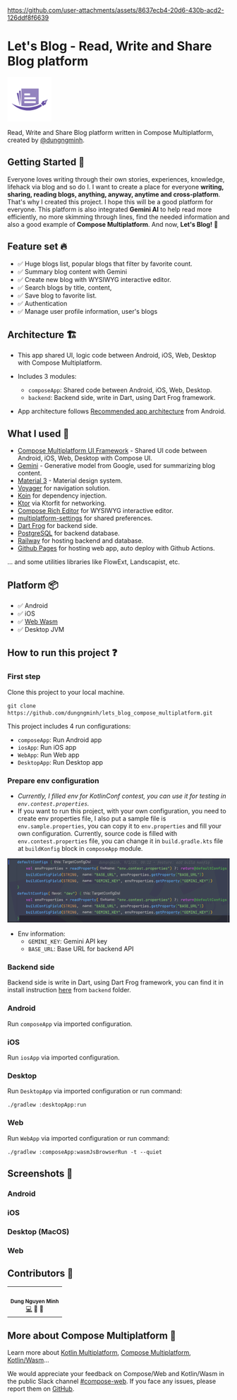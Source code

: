 
https://github.com/user-attachments/assets/8637ecb4-20d6-430b-acd2-126ddf8f6639

# Let's Blog - Read, Write and Share Blog platform

<img alt="AppLogo.webp" height="100" src="art/img_app_icon.webp" width="100"/>

Read, Write and Share Blog platform written in Compose Multiplatform, created
by [@dungngminh](https://github.com/dungngminh).

## Getting Started 🤖

Everyone loves writing through their own stories, experiences, knowledge, lifehack via blog and so do I. I want to create a place for everyone **writing, sharing, reading blogs, anything, anyway, anytime and cross-platform**. That's why I created this project. I hope this will be a good platform for everyone. This platform is also integrated **Gemini AI** to help read more efficiently, no more skimming through lines, find the needed information and also a good example of **Compose Multiplatform**. And now, **Let's Blog!** 🚀

## Feature set 🔥

- ✅ Huge blogs list, popular blogs that filter by favorite count.
- ✅ Summary blog content with Gemini
- ✅ Create new blog with WYSIWYG interactive editor.
- ✅ Search blogs by title, content,
- ✅ Save blog to favorite list.
- ✅ Authentication
- ✅ Manage user profile information, user's blogs

## Architecture 🏗️

- This app shared UI, logic code between Android, iOS, Web, Desktop with Compose Multiplatform.

- Includes 3 modules:
  - `composeApp`: Shared code between Android, iOS, Web, Desktop.
  - `backend`: Backend side, write in Dart, using Dart Frog framework.

- App architecture
follows [Recommended app architecture](https://developer.android.com/topic/architecture#recommended-app-arch) from Android.

## What I used 💪

- [Compose Multiplatform UI Framework](https://www.jetbrains.com/compose-multiplatform/) - Shared UI
  code between Android, iOS, Web, Desktop with Compose UI.
- [Gemini](https://gemini.google.com) - Generative model from Google, used for summarizing blog
  content.
- [Material 3](https://m3.material.io/) - Material design system.
- [Voyager](https://github.com/adrielcafe/voyager) for navigation solution.
- [Koin](https://insert-koin.io/) for dependency injection.
- [Ktor](https://ktor.io/) via Ktorfit for networking.
- [Compose Rich Editor](https://github.com/MohamedRejeb/compose-rich-editor) for WYSIWYG interactive editor.
- [multiplatform-settings](https://github.com/russhwolf/multiplatform-settings) for shared
  preferences.
- [Dart Frog](https://dartfrog.vgv.dev/) for backend side.
- [PostgreSQL](https://www.postgresql.org/) for backend database.
- [Railway](https://railway.app/) for hosting backend and database.
- [Github Pages](https://pages.github.com/) for hosting web app, auto deploy with Github Actions.

... and some utilities libraries like FlowExt, Landscapist, etc.

## Platform 📦

- ✅ Android
- ✅ iOS
- ✅ [Web Wasm](https://dungngminh.github.io/lets_blog_compose_multiplatform/)
- ✅ Desktop JVM

## How to run this project ❓

### First step

Clone this project to your local machine.

```shell
git clone https://github.com/dungngminh/lets_blog_compose_multiplatform.git
```

This project includes 4 run configurations:
  - `composeApp`: Run Android app
  - `iosApp`: Run iOS app
  - `WebApp`: Run Web app
  - `DesktopApp`: Run Desktop app

### Prepare env configuration

- *Currently, I filled env for KotlinConf contest, you can use it for testing in `env.contest.properties`.*
- If you want to run this project, with your own configuration, you need to create env properties file, I also put a sample file is `env.sample.properties`, you can copy it to `env.properties` and fill your own configuration. Currently, source code is filled with `env.contest.properties` file, you can change it in `build.gradle.kts` file at `buildKonfig` block in `composeApp` module.

![buildKonfig](art/screenshots/buildkonfig.png)

- Env information:
  - `GEMINI_KEY`: Gemini API key
  - `BASE_URL`: Base URL for backend API

### Backend side
Backend side is write in Dart, using Dart Frog framework, you can find it in install instruction [here](/backend/Readme.md) from `backend` folder.
### Android
Run `composeApp` via imported configuration.
### iOS
Run `iosApp` via imported configuration.
### Desktop
Run `DesktopApp` via imported configuration or run command:
```shell
./gradlew :desktopApp:run
```
### Web
Run `WebApp` via imported configuration or run command:
```shell
./gradlew :composeApp:wasmJsBrowserRun -t --quiet
```

## Screenshots 📸

### Android

### iOS

### Desktop (MacOS)

### Web

## Contributors 🌟

<table>
  <tr>
    <td align="center"><img src="https://avatars.githubusercontent.com/u/63831488?v=4" width="100px;" alt=""/><br /><sub><b>Dung Nguyen Minh</b></sub></a><br /><a href="https://github.com/dungngminh/app_creaty/commits?author=dungngminh" title="Maintainer">💻</a> <a title="Document">📖</a> <a title="Fix Bug">🐛</a>  
</tr>
</table>

## More about Compose Multiplatform 🚀
Learn more
about [Kotlin Multiplatform](https://www.jetbrains.com/help/kotlin-multiplatform-dev/get-started.html),
[Compose Multiplatform](https://github.com/JetBrains/compose-multiplatform/#compose-multiplatform),
[Kotlin/Wasm](https://kotl.in/wasm/)…

We would appreciate your feedback on Compose/Web and Kotlin/Wasm in the public Slack
channel [#compose-web](https://slack-chats.kotlinlang.org/c/compose-web).
If you face any issues, please report them
on [GitHub](https://github.com/JetBrains/compose-multiplatform/issues).
